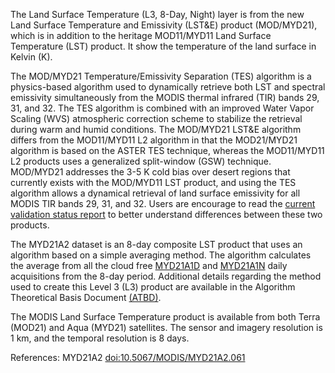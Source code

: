 The Land Surface Temperature (L3, 8-Day, Night) layer is from the new Land Surface Temperature and Emissivity (LST&E) product (MOD/MYD21), which is in addition to the heritage MOD11/MYD11 Land Surface Temperature (LST) product. It show the temperature of the land surface in Kelvin (K).

The MOD/MYD21 Temperature/Emissivity Separation (TES) algorithm is a physics-based algorithm used to dynamically retrieve both LST and spectral emissivity simultaneously from the MODIS thermal infrared (TIR) bands 29, 31, and 32. The TES algorithm is combined with an improved Water Vapor Scaling (WVS) atmospheric correction scheme to stabilize the retrieval during warm and humid conditions. The MOD/MYD21 LST&E algorithm differs from the MOD11/MYD11 L2 algorithm in that the MOD21/MYD21 algorithm is based on the ASTER TES technique, whereas the MOD11/MYD11 L2 products uses a generalized split-window (GSW) technique. MOD/MYD21 addresses the 3-5 K cold bias over desert regions that currently exists with the MOD/MYD11 LST product, and using the TES algorithm allows a dynamical retrieval of land surface emissivity for all MODIS TIR bands 29, 31, and 32. Users are encourage to read the [current validation status report](https://modis-land.gsfc.nasa.gov/pdf/MOD21_MOD11_report.pdf) to better understand differences between these two products.

The MYD21A2 dataset is an 8-day composite LST product that uses an algorithm based on a simple averaging method. The algorithm calculates the average from all the cloud free [MYD21A1D](http://doi.org/10.5067/MODIS/MYD21A1D.061) and [MYD21A1N](http://doi.org/10.5067/MODIS/MYD21A1N.061) daily acquisitions from the 8-day period. Additional details regarding the method used to create this Level 3 (L3) product are available in the Algorithm Theoretical Basis Document [(ATBD)](https://lpdaac.usgs.gov/documents/107/MOD21_ATBD.pdf).

The MODIS Land Surface Temperature product is available from both Terra (MOD21) and Aqua (MYD21) satellites. The sensor and imagery resolution is 1 km, and the temporal resolution is 8 days.

References: MYD21A2 [doi:10.5067/MODIS/MYD21A2.061](https://doi.org/10.5067/MODIS/MYD21A2.061)